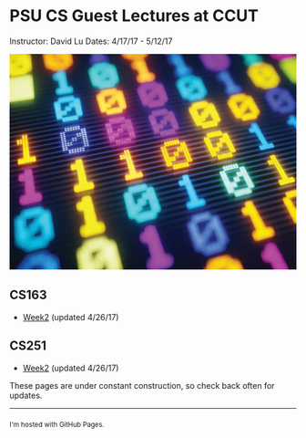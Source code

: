 PSU CS Guest Lectures at CCUT
=====
Instructor: David Lu
Dates: 4/17/17 - 5/12/17

![binary](binary.jpg)

CS163
----
  * [Week2](CS163/Week2.html) (updated 4/26/17)

CS251
----
  * [Week2](CS251/Week2.html) (updated 4/26/17)
  <!---
  [comment]: <> * [Week3](CS251/Week3.html) (updated 4/26/17)
  --->
  
These pages are under constant construction, so check back often for updates.

---------------
<Sub>I'm hosted with GitHub Pages.
